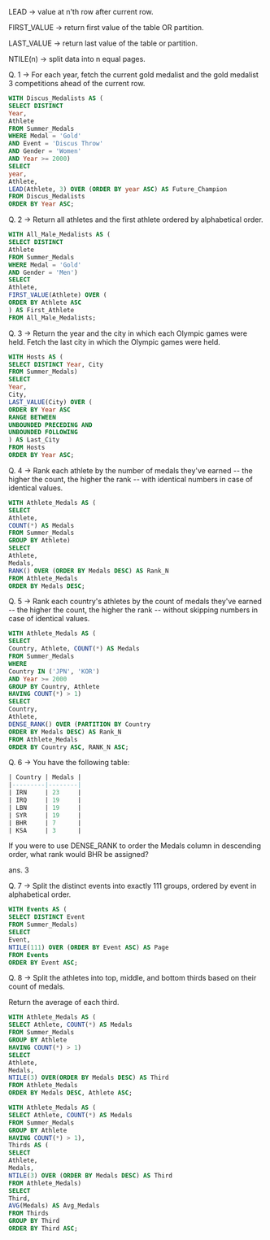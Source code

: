 LEAD -> value at n'th row after current row.

FIRST_VALUE -> return first value of the table OR partition.

LAST_VALUE -> return last value of the table or partition.

NTILE(n) -> split data into n equal pages.

Q. 1 -> For each year, fetch the current gold medalist and the gold medalist 3 competitions ahead of the current row.

```sql
WITH Discus_Medalists AS (
SELECT DISTINCT
Year,
Athlete
FROM Summer_Medals
WHERE Medal = 'Gold'
AND Event = 'Discus Throw'
AND Gender = 'Women'
AND Year >= 2000)
SELECT
year,
Athlete,
LEAD(Athlete, 3) OVER (ORDER BY year ASC) AS Future_Champion
FROM Discus_Medalists
ORDER BY Year ASC;
```

Q. 2 -> Return all athletes and the first athlete ordered by alphabetical order.

```sql
WITH All_Male_Medalists AS (
SELECT DISTINCT
Athlete
FROM Summer_Medals
WHERE Medal = 'Gold'
AND Gender = 'Men')
SELECT
Athlete,
FIRST_VALUE(Athlete) OVER (
ORDER BY Athlete ASC
) AS First_Athlete
FROM All_Male_Medalists;
```

Q. 3 -> Return the year and the city in which each Olympic games were held.
Fetch the last city in which the Olympic games were held.

```sql
WITH Hosts AS (
SELECT DISTINCT Year, City
FROM Summer_Medals)
SELECT
Year,
City,
LAST_VALUE(City) OVER (
ORDER BY Year ASC
RANGE BETWEEN
UNBOUNDED PRECEDING AND
UNBOUNDED FOLLOWING
) AS Last_City
FROM Hosts
ORDER BY Year ASC;
```

Q. 4 -> Rank each athlete by the number of medals they've earned -- the higher the count, the higher the rank -- with identical numbers in case of identical values.

```sql
WITH Athlete_Medals AS (
SELECT
Athlete,
COUNT(*) AS Medals
FROM Summer_Medals
GROUP BY Athlete)
SELECT
Athlete,
Medals,
RANK() OVER (ORDER BY Medals DESC) AS Rank_N
FROM Athlete_Medals
ORDER BY Medals DESC;
```

Q. 5 -> Rank each country's athletes by the count of medals they've earned -- the higher the count, the higher the rank -- without skipping numbers in case of identical values.

```sql
WITH Athlete_Medals AS (
SELECT
Country, Athlete, COUNT(*) AS Medals
FROM Summer_Medals
WHERE
Country IN ('JPN', 'KOR')
AND Year >= 2000
GROUP BY Country, Athlete
HAVING COUNT(*) > 1)
SELECT
Country,
Athlete,
DENSE_RANK() OVER (PARTITION BY Country
ORDER BY Medals DESC) AS Rank_N
FROM Athlete_Medals
ORDER BY Country ASC, RANK_N ASC;
```

Q. 6 -> You have the following table:

```sql
| Country | Medals |
|---------|--------|
| IRN     | 23     |
| IRQ     | 19     |
| LBN     | 19     |
| SYR     | 19     |
| BHR     | 7      |
| KSA     | 3      |
```

If you were to use DENSE_RANK to order the Medals column in descending order, what rank would BHR be assigned?

ans. 3

Q. 7 -> Split the distinct events into exactly 111 groups, ordered by event in alphabetical order.

```sql
WITH Events AS (
SELECT DISTINCT Event
FROM Summer_Medals)
SELECT
Event,
NTILE(111) OVER (ORDER BY Event ASC) AS Page
FROM Events
ORDER BY Event ASC;
```

Q. 8 -> Split the athletes into top, middle, and bottom thirds based on their count of medals.

Return the average of each third.

```sql
WITH Athlete_Medals AS (
SELECT Athlete, COUNT(*) AS Medals
FROM Summer_Medals
GROUP BY Athlete
HAVING COUNT(*) > 1)
SELECT
Athlete,
Medals,
NTILE(3) OVER(ORDER BY Medals DESC) AS Third
FROM Athlete_Medals
ORDER BY Medals DESC, Athlete ASC;

WITH Athlete_Medals AS (
SELECT Athlete, COUNT(*) AS Medals
FROM Summer_Medals
GROUP BY Athlete
HAVING COUNT(*) > 1),
Thirds AS (
SELECT
Athlete,
Medals,
NTILE(3) OVER (ORDER BY Medals DESC) AS Third
FROM Athlete_Medals)
SELECT
Third,
AVG(Medals) AS Avg_Medals
FROM Thirds
GROUP BY Third
ORDER BY Third ASC;
```
